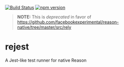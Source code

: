 [![Build Status](https://bryphe.visualstudio.com/rejest/_apis/build/status/bryphe.rejest)](https://bryphe.visualstudio.com/rejest/_build/latest?definitionId=10)
[![npm version](https://badge.fury.io/js/rejest.svg)](https://badge.fury.io/js/rejest)

> __NOTE:__ This is _deprecated_ in favor of https://github.com/facebookexperimental/reason-native/tree/master/src/rely

# rejest
A Jest-like test runner for native Reason

